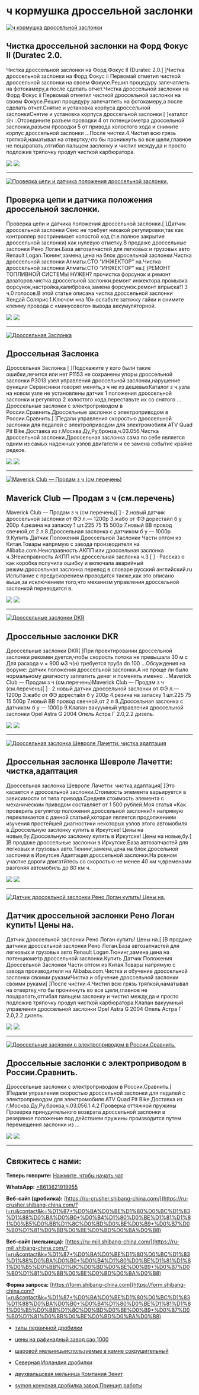 # ч кормушка дроссельной заслонки

<a href="https://swt.shibang-china.com/?l=ru&img&k=%D1%87+%D0%BA%D0%BE%D1%80%D0%BC%D1%83%D1%88%D0%BA%D0%B0+%D0%B4%D1%80%D0%BE%D1%81%D1%81%D0%B5%D0%BB%D1%8C%D0%BD%D0%BE%D0%B9+%D0%B7%D0%B0%D1%81%D0%BB%D0%BE%D0%BD%D0%BA%D0%B8" target="_blank">![ч кормушка дроссельной заслонки](http://static.shibang-china.com/all-800x300/1482.jpg)</a>

## Чистка дроссельной заслонки на Форд Фокус II (Duratec 2.0.
Чистка дроссельной заслонки на Форд Фокус II (Duratec 2.0.[ ]Чистка дроссельной заслонки на Форд Фокус ii Первомай отметил чисткой дроссельной заслонки на своем Фокусе.Решил процедуру запечатлеть на фотокамеру,а после сделать отчет.Чистка дроссельной заслонки на Форд Фокус ii Первомай отметил чисткой дроссельной заслонки на своем Фокусе.Решил процедуру запечатлеть на фотокамеру,а после сделать отчет.Снятие и установка корпуса дроссельной заслонкиСнятие и установка корпуса дроссельной заслонки [ ]каталог з\ч :.Отсоедините разъем проводки 4 от потенциометра дроссельной заслонки,разъем проводки 5 от привода холостого хода и снимите корпус дроссельной заслонки …После чистки.4.Чистил всю грязь тряпкой,наматывал на отвертку,что бы проникнуть во все щели,главное не поцарапать,отгибал пальцем заслонку и чистил между,да и просто подложив тряпочку продул чисткой карбюратора.


<a href="https://whatsapp.shibangsoft.com/WhatsApp.php" target="_blank" title="WhatsApp">![](http://static.shibang-china.com/icon/whatsapp.png)</a> <a href="https://swt.shibang-china.com/?l=ru&icon&k=%D1%87+%D0%BA%D0%BE%D1%80%D0%BC%D1%83%D1%88%D0%BA%D0%B0+%D0%B4%D1%80%D0%BE%D1%81%D1%81%D0%B5%D0%BB%D1%8C%D0%BD%D0%BE%D0%B9+%D0%B7%D0%B0%D1%81%D0%BB%D0%BE%D0%BD%D0%BA%D0%B8" target="_blank">![](http://static.shibang-china.com/icon/chat-ru.png)</a>

---

<a href="https://swt.shibang-china.com/?l=ru&img&k=%D1%87+%D0%BA%D0%BE%D1%80%D0%BC%D1%83%D1%88%D0%BA%D0%B0+%D0%B4%D1%80%D0%BE%D1%81%D1%81%D0%B5%D0%BB%D1%8C%D0%BD%D0%BE%D0%B9+%D0%B7%D0%B0%D1%81%D0%BB%D0%BE%D0%BD%D0%BA%D0%B8" target="_blank">![Проверка цепи и датчика положения дроссельной заслонки.](http://static.shibang-china.com/all-800x300/646.jpg)</a>

## Проверка цепи и датчика положения дроссельной заслонки.
Проверка цепи и датчика положения дроссельной заслонки.[ ]Датчик дроссельной заслонки Сенс не требует никакой регулировки,так как контроллер воспринимает холостой ход (т.е.полное закрытие дроссельной заслонки) как нулевую отметку.В продаже дроссельные заслонки Рено Логан.База автозапчастей для легковых и грузовых авто Renault Logan.Тюнинг,замена,цена на блок дросельной заслонки.Чистка дроссельной заслонки Алматы.СТО &quot;ИНЖЕКТОР&quot; на.Чистка дроссельной заслонки Алматы.СТО &quot;ИНЖЕКТОР&quot; на.[ ]РЕМОНТ ТОПЛИВНОЙ СИСТЕМЫ НУЖЕН? прочистка форсунок и ремонт дозаторов.чистка дроссельной заслонки.ремонт инжектора.промывка форсунок,настройка,калибровка,замена форсунок.ремонт впрыска!1 3 ч.0 голосов.В этой статье описана чистка дроссельной заслонки Хендай Солярис.1.Ключом &#171;на 10&#187; ослабьте затяжку гайки и снимите клемму провода с &#171;минусового&#187; вывода аккумуляторной.


<a href="https://whatsapp.shibangsoft.com/WhatsApp.php" target="_blank" title="WhatsApp">![](http://static.shibang-china.com/icon/whatsapp.png)</a> <a href="https://swt.shibang-china.com/?l=ru&icon&k=%D1%87+%D0%BA%D0%BE%D1%80%D0%BC%D1%83%D1%88%D0%BA%D0%B0+%D0%B4%D1%80%D0%BE%D1%81%D1%81%D0%B5%D0%BB%D1%8C%D0%BD%D0%BE%D0%B9+%D0%B7%D0%B0%D1%81%D0%BB%D0%BE%D0%BD%D0%BA%D0%B8" target="_blank">![](http://static.shibang-china.com/icon/chat-ru.png)</a>

---

<a href="https://swt.shibang-china.com/?l=ru&img&k=%D1%87+%D0%BA%D0%BE%D1%80%D0%BC%D1%83%D1%88%D0%BA%D0%B0+%D0%B4%D1%80%D0%BE%D1%81%D1%81%D0%B5%D0%BB%D1%8C%D0%BD%D0%BE%D0%B9+%D0%B7%D0%B0%D1%81%D0%BB%D0%BE%D0%BD%D0%BA%D0%B8" target="_blank">![Дроссельная Заслонка](http://static.shibang-china.com/all-800x300/329.jpg)</a>

## Дроссельная Заслонка
Дроссельная Заслонка [ ]Подскажите у кого были такие ошибки,лечится или нет Р1153 не сохранены упоры дроссельной заслонки Р3013 узел управления дроссельной заслонки,нарушение функции Сервисники говорят менять,з ч не из дешевыхКаталог з ч.узла на новом узле не установлены датчик 1 положения дроссельной заслонки и регулятор 2 холостого хода,переставьте их со снятого …Дроссельные заслонки с электроприводом в России.Сравнить.Дроссельные заслонки с электроприводом в России.Сравнить.[ ]Педали управления скоростью дроссельной заслонки для педалей с электроприводом для электромобиля ATV Quad Pit Bike.Доставка из г.Москва.Ду,Ру,бронза,ч.03.056.Чистка дроссельной заслонки.Дроссельная заслонка сама по себе является одним из самых надежных узлов двигателя и ее замена событие крайне редкое.


<a href="https://whatsapp.shibangsoft.com/WhatsApp.php" target="_blank" title="WhatsApp">![](http://static.shibang-china.com/icon/whatsapp.png)</a> <a href="https://swt.shibang-china.com/?l=ru&icon&k=%D1%87+%D0%BA%D0%BE%D1%80%D0%BC%D1%83%D1%88%D0%BA%D0%B0+%D0%B4%D1%80%D0%BE%D1%81%D1%81%D0%B5%D0%BB%D1%8C%D0%BD%D0%BE%D0%B9+%D0%B7%D0%B0%D1%81%D0%BB%D0%BE%D0%BD%D0%BA%D0%B8" target="_blank">![](http://static.shibang-china.com/icon/chat-ru.png)</a>

---

<a href="https://swt.shibang-china.com/?l=ru&img&k=%D1%87+%D0%BA%D0%BE%D1%80%D0%BC%D1%83%D1%88%D0%BA%D0%B0+%D0%B4%D1%80%D0%BE%D1%81%D1%81%D0%B5%D0%BB%D1%8C%D0%BD%D0%BE%D0%B9+%D0%B7%D0%B0%D1%81%D0%BB%D0%BE%D0%BD%D0%BA%D0%B8" target="_blank">![Maverick Club — Продам з ч (см.перечень)](http://static.shibang-china.com/all-800x300/1159.jpg)</a>

## Maverick Club — Продам з ч (см.перечень)
Maverick Club — Продам з ч (см.перечень)[ ]&nbsp;&#0183;&#32;2.новый датчик дроссельной заслонки от ФЭ л.— 1200р 3.жабо от ФЭ дорестайл б у 200р 4.резина на запаску 1 шт.225 75 15 500р 7.новый ВВ провод cвечной,от 2 л 8.Дроссельная заслонка с датчиком б у — 1000р 9.Купить Датчик Положения Дроссельной Заслонки Части оптом из Китая.Товары напрямую с завода производителя на Alibaba.com.Неисправность АКПП или дроссельная заслонка ч.3Неисправность АКПП или дроссельная заслонка ч.3 [ ]&nbsp;&#0183;&#32;Рассказ о как коробка получила ошибку и включала аварийный режим.дроссельная заслонка перевод в словаре русский английский.ru Испытание с предускорением проводится также,как это описано выше,за исключением того,что механизм управления дроссельной заслонкой переводится в.


<a href="https://whatsapp.shibangsoft.com/WhatsApp.php" target="_blank" title="WhatsApp">![](http://static.shibang-china.com/icon/whatsapp.png)</a> <a href="https://swt.shibang-china.com/?l=ru&icon&k=%D1%87+%D0%BA%D0%BE%D1%80%D0%BC%D1%83%D1%88%D0%BA%D0%B0+%D0%B4%D1%80%D0%BE%D1%81%D1%81%D0%B5%D0%BB%D1%8C%D0%BD%D0%BE%D0%B9+%D0%B7%D0%B0%D1%81%D0%BB%D0%BE%D0%BD%D0%BA%D0%B8" target="_blank">![](http://static.shibang-china.com/icon/chat-ru.png)</a>

---

<a href="https://swt.shibang-china.com/?l=ru&img&k=%D1%87+%D0%BA%D0%BE%D1%80%D0%BC%D1%83%D1%88%D0%BA%D0%B0+%D0%B4%D1%80%D0%BE%D1%81%D1%81%D0%B5%D0%BB%D1%8C%D0%BD%D0%BE%D0%B9+%D0%B7%D0%B0%D1%81%D0%BB%D0%BE%D0%BD%D0%BA%D0%B8" target="_blank">![Дроссельные заслонки DKR](http://static.shibang-china.com/all-800x300/871.jpg)</a>

## Дроссельные заслонки DKR
Дроссельные заслонки DKR[ ]При проектировании дроссельной заслонки рекомен дуется,чтобы скорость потока не превышала 30 м с Для расхода v = 900 м3 ч(н) требуется труба dn 100 …Обсуждения на форуме: датчик положения дроссельной заслонки.А не проще ли было нормальному диагносту заплатить денег и поменять именно …Maverick Club — Продам з ч (см.перечень)Maverick Club — Продам з ч (см.перечень)[ ]&nbsp;&#0183;&#32;2.новый датчик дроссельной заслонки от ФЭ л.— 1200р 3.жабо от ФЭ дорестайл б у 200р 4.резина на запаску 1 шт.225 75 15 500р 7.новый ВВ провод cвечной,от 2 л 8.Дроссельная заслонка с датчиком б у — 1000р 9.Клапан вакуумный управления дроссельной заслонки Opel Astra G 2004 Опель Астра Г 2.0,2.2 дизель.


<a href="https://whatsapp.shibangsoft.com/WhatsApp.php" target="_blank" title="WhatsApp">![](http://static.shibang-china.com/icon/whatsapp.png)</a> <a href="https://swt.shibang-china.com/?l=ru&icon&k=%D1%87+%D0%BA%D0%BE%D1%80%D0%BC%D1%83%D1%88%D0%BA%D0%B0+%D0%B4%D1%80%D0%BE%D1%81%D1%81%D0%B5%D0%BB%D1%8C%D0%BD%D0%BE%D0%B9+%D0%B7%D0%B0%D1%81%D0%BB%D0%BE%D0%BD%D0%BA%D0%B8" target="_blank">![](http://static.shibang-china.com/icon/chat-ru.png)</a>

---

<a href="https://swt.shibang-china.com/?l=ru&img&k=%D1%87+%D0%BA%D0%BE%D1%80%D0%BC%D1%83%D1%88%D0%BA%D0%B0+%D0%B4%D1%80%D0%BE%D1%81%D1%81%D0%B5%D0%BB%D1%8C%D0%BD%D0%BE%D0%B9+%D0%B7%D0%B0%D1%81%D0%BB%D0%BE%D0%BD%D0%BA%D0%B8" target="_blank">![Дроссельная заслонка Шевроле Лачетти: чистка,адаптация](http://static.shibang-china.com/all-800x300/862.jpg)</a>

## Дроссельная заслонка Шевроле Лачетти: чистка,адаптация
Дроссельная заслонка Шевроле Лачетти: чистка,адаптация[ ]Это касается и дроссельной заслонки.Стоимость элемента варьируется в зависимости от типа привода.Средняя стоимость элемента с механическим приводом составляет от 1 500 рублей.Моя статья &#171;Как проверить регулятор положения дроссельной заслонки?&#187; напрямую перекликается с данной статьей,которая является продолжением изучения простейшей диагностики некоторых узлов этого автомобиля в.Дроссельную заслонку купить в Иркутске! Цены на новые,бу.Дроссельную заслонку купить в Иркутске! Цены на новые,бу.[ ]В продаже дроссельные заслонки в Иркутске.База автозапчастей для легковых и грузовых авто.Тюнинг,замена,цена на блок дросельной заслонки в Иркутске.Адаптация дроссельной заслонки.На ровном участке дороги двигатйтесь со скоростью не менее 40 км ч,временами разгоняя автомобиль до 80 км ч.


<a href="https://whatsapp.shibangsoft.com/WhatsApp.php" target="_blank" title="WhatsApp">![](http://static.shibang-china.com/icon/whatsapp.png)</a> <a href="https://swt.shibang-china.com/?l=ru&icon&k=%D1%87+%D0%BA%D0%BE%D1%80%D0%BC%D1%83%D1%88%D0%BA%D0%B0+%D0%B4%D1%80%D0%BE%D1%81%D1%81%D0%B5%D0%BB%D1%8C%D0%BD%D0%BE%D0%B9+%D0%B7%D0%B0%D1%81%D0%BB%D0%BE%D0%BD%D0%BA%D0%B8" target="_blank">![](http://static.shibang-china.com/icon/chat-ru.png)</a>

---

<a href="https://swt.shibang-china.com/?l=ru&img&k=%D1%87+%D0%BA%D0%BE%D1%80%D0%BC%D1%83%D1%88%D0%BA%D0%B0+%D0%B4%D1%80%D0%BE%D1%81%D1%81%D0%B5%D0%BB%D1%8C%D0%BD%D0%BE%D0%B9+%D0%B7%D0%B0%D1%81%D0%BB%D0%BE%D0%BD%D0%BA%D0%B8" target="_blank">![Датчик дроссельной заслонки Рено Логан купить! Цены на.](http://static.shibang-china.com/all-800x300/1529.jpg)</a>

## Датчик дроссельной заслонки Рено Логан купить! Цены на.
Датчик дроссельной заслонки Рено Логан купить! Цены на.[ ]В продаже датчики дроссельной заслонки Рено Логан.База автозапчастей для легковых и грузовых авто Renault Logan.Тюнинг,замена,цена на потенциометр дроссельной заслонки.Купить Датчик Положения Дроссельной Заслонки Части оптом из Китая.Товары напрямую с завода производителя на Alibaba.com.Чистка и обучение дроссельной заслонки своими рукамиЧистка и обучение дроссельной заслонки своими руками[ ]После чистки.4.Чистил всю грязь тряпкой,наматывал на отвертку,что бы проникнуть во все щели,главное не поцарапать,отгибал пальцем заслонку и чистил между,да и просто подложив тряпочку продул чисткой карбюратора.Клапан вакуумный управления дроссельной заслонки Opel Astra G 2004 Опель Астра Г 2.0,2.2 дизель.


<a href="https://whatsapp.shibangsoft.com/WhatsApp.php" target="_blank" title="WhatsApp">![](http://static.shibang-china.com/icon/whatsapp.png)</a> <a href="https://swt.shibang-china.com/?l=ru&icon&k=%D1%87+%D0%BA%D0%BE%D1%80%D0%BC%D1%83%D1%88%D0%BA%D0%B0+%D0%B4%D1%80%D0%BE%D1%81%D1%81%D0%B5%D0%BB%D1%8C%D0%BD%D0%BE%D0%B9+%D0%B7%D0%B0%D1%81%D0%BB%D0%BE%D0%BD%D0%BA%D0%B8" target="_blank">![](http://static.shibang-china.com/icon/chat-ru.png)</a>

---

<a href="https://swt.shibang-china.com/?l=ru&img&k=%D1%87+%D0%BA%D0%BE%D1%80%D0%BC%D1%83%D1%88%D0%BA%D0%B0+%D0%B4%D1%80%D0%BE%D1%81%D1%81%D0%B5%D0%BB%D1%8C%D0%BD%D0%BE%D0%B9+%D0%B7%D0%B0%D1%81%D0%BB%D0%BE%D0%BD%D0%BA%D0%B8" target="_blank">![Дроссельные заслонки с электроприводом в России.Сравнить.](http://static.shibang-china.com/all-800x300/611.jpg)</a>

## Дроссельные заслонки с электроприводом в России.Сравнить.
Дроссельные заслонки с электроприводом в России.Сравнить.[ ]Педали управления скоростью дроссельной заслонки для педалей с электроприводом для электромобиля ATV Quad Pit Bike.Доставка из г.Москва.Ду,Ру,бронза,ч.03.056.1.4.2 Проверка оттяжной пружины Проверка принудительного возврата дроссельной заслонки в резервное положение под действием пружины производится путем перемещения заслонки из …

<a href="https://whatsapp.shibangsoft.com/WhatsApp.php" target="_blank" title="WhatsApp">![](http://static.shibang-china.com/icon/whatsapp.png)</a> <a href="https://swt.shibang-china.com/?l=ru&icon&k=%D1%87+%D0%BA%D0%BE%D1%80%D0%BC%D1%83%D1%88%D0%BA%D0%B0+%D0%B4%D1%80%D0%BE%D1%81%D1%81%D0%B5%D0%BB%D1%8C%D0%BD%D0%BE%D0%B9+%D0%B7%D0%B0%D1%81%D0%BB%D0%BE%D0%BD%D0%BA%D0%B8" target="_blank">![](http://static.shibang-china.com/icon/chat-ru.png)</a>

---
## Свяжитесь с нами:

**Теперь говорите:** [Нажмите, чтобы начать чат](https://swt.shibang-china.com?l=ru&contact&k=%D1%87+%D0%BA%D0%BE%D1%80%D0%BC%D1%83%D1%88%D0%BA%D0%B0+%D0%B4%D1%80%D0%BE%D1%81%D1%81%D0%B5%D0%BB%D1%8C%D0%BD%D0%BE%D0%B9+%D0%B7%D0%B0%D1%81%D0%BB%D0%BE%D0%BD%D0%BA%D0%B8)

**WhatsApp:**  [+8613621919955](https://whatsapp.shibangsoft.com/WhatsApp.php)

**Веб-сайт (дробилка):** [https://ru-crusher.shibang-china.com/](https://ru-crusher.shibang-china.com/?l=ru&contact&k=%D1%87+%D0%BA%D0%BE%D1%80%D0%BC%D1%83%D1%88%D0%BA%D0%B0+%D0%B4%D1%80%D0%BE%D1%81%D1%81%D0%B5%D0%BB%D1%8C%D0%BD%D0%BE%D0%B9+%D0%B7%D0%B0%D1%81%D0%BB%D0%BE%D0%BD%D0%BA%D0%B8)

**Веб-сайт (мельница):** [https://ru-mill.shibang-china.com/](https://ru-mill.shibang-china.com/?l=ru&contact&k=%D1%87+%D0%BA%D0%BE%D1%80%D0%BC%D1%83%D1%88%D0%BA%D0%B0+%D0%B4%D1%80%D0%BE%D1%81%D1%81%D0%B5%D0%BB%D1%8C%D0%BD%D0%BE%D0%B9+%D0%B7%D0%B0%D1%81%D0%BB%D0%BE%D0%BD%D0%BA%D0%B8)

**Форма запроса:** [https://form.shibang-china.com](https://form.shibang-china.com?l=ru&contact&k=%D1%87+%D0%BA%D0%BE%D1%80%D0%BC%D1%83%D1%88%D0%BA%D0%B0+%D0%B4%D1%80%D0%BE%D1%81%D1%81%D0%B5%D0%BB%D1%8C%D0%BD%D0%BE%D0%B9+%D0%B7%D0%B0%D1%81%D0%BB%D0%BE%D0%BD%D0%BA%D0%B8)

* [типы первичной дробилки](../116/%D1%82%D0%B8%D0%BF%D1%8B%20%D0%BF%D0%B5%D1%80%D0%B2%D0%B8%D1%87%D0%BD%D0%BE%D0%B9%20%D0%B4%D1%80%D0%BE%D0%B1%D0%B8%D0%BB%D0%BA%D0%B8.md)

* [цены на рафинадный завод cao 1000](../116/%D1%86%D0%B5%D0%BD%D1%8B%20%D0%BD%D0%B0%20%D1%80%D0%B0%D1%84%D0%B8%D0%BD%D0%B0%D0%B4%D0%BD%D1%8B%D0%B9%20%D0%B7%D0%B0%D0%B2%D0%BE%D0%B4%20cao%201000.md)

* [шаровой мельницыиспользуемые в камне сокрушительный](../112/%D1%88%D0%B0%D1%80%D0%BE%D0%B2%D0%BE%D0%B9%20%D0%BC%D0%B5%D0%BB%D1%8C%D0%BD%D0%B8%D1%86%D1%8B%D0%B8%D1%81%D0%BF%D0%BE%D0%BB%D1%8C%D0%B7%D1%83%D0%B5%D0%BC%D1%8B%D0%B5%20%D0%B2%20%D0%BA%D0%B0%D0%BC%D0%BD%D0%B5%20%D1%81%D0%BE%D0%BA%D1%80%D1%83%D1%88%D0%B8%D1%82%D0%B5%D0%BB%D1%8C%D0%BD%D1%8B%D0%B9.md)

* [Северная Ирландия дробилки](../118/%D0%A1%D0%B5%D0%B2%D0%B5%D1%80%D0%BD%D0%B0%D1%8F%20%D0%98%D1%80%D0%BB%D0%B0%D0%BD%D0%B4%D0%B8%D1%8F%20%D0%B4%D1%80%D0%BE%D0%B1%D0%B8%D0%BB%D0%BA%D0%B8.md)

* [двухвальцовая мельница Компания Зенит](../111/%D0%B4%D0%B2%D1%83%D1%85%D0%B2%D0%B0%D0%BB%D1%8C%D1%86%D0%BE%D0%B2%D0%B0%D1%8F%20%D0%BC%D0%B5%D0%BB%D1%8C%D0%BD%D0%B8%D1%86%D0%B0%20%D0%9A%D0%BE%D0%BC%D0%BF%D0%B0%D0%BD%D0%B8%D1%8F%20%D0%97%D0%B5%D0%BD%D0%B8%D1%82.md)

* [symon конусная дробилка завод Принцип работы](../111/symon%20%D0%BA%D0%BE%D0%BD%D1%83%D1%81%D0%BD%D0%B0%D1%8F%20%D0%B4%D1%80%D0%BE%D0%B1%D0%B8%D0%BB%D0%BA%D0%B0%20%D0%B7%D0%B0%D0%B2%D0%BE%D0%B4%C2%A0%D0%9F%D1%80%D0%B8%D0%BD%D1%86%D0%B8%D0%BF%20%D1%80%D0%B0%D0%B1%D0%BE%D1%82%D1%8B.md)